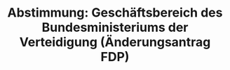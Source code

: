 ---
abstimmung:
  abstimmung: 2
  bundestagssitzung: 45
  datum: 4. Juli 2018
  legislaturperiode: 19
categories:
- Todo
data:
- title: Abstimmungsergebnis 20180704_2-data.pdf
  url: /res/2021-btw/abstimmungsergebnisse/20180704_2-data.pdf
- title: Abstimmungsergebnis 20180704_2_xls-data.xls
  url: /res/2021-btw/abstimmungsergebnisse/20180704_2_xls-data.xls
- title: Abstimmungsergebnis 20180704_2_xls-datacsv
  url: /res/2021-btw/abstimmungsergebnisse/csv/20180704_2_xls-datacsv
documents:
- local: /res/2021-btw/drucksachen/01077.pdf
  title: Drucksache 19/01077
  url: https://dip21.bundestag.de/dip21/btd/19/010/1901077.pdf
- local: /res/2021-btw/drucksachen/01701.pdf
  title: Drucksache 19/01701
  url: https://dip21.bundestag.de/dip21/btd/19/017/1901701.pdf
- local: /res/2021-btw/drucksachen/02413.pdf
  title: Drucksache 19/02413
  url: https://dip21.bundestag.de/dip21/btd/19/024/1902413.pdf
- local: /res/2021-btw/drucksachen/02424.pdf
  title: Drucksache 19/02424
  url: https://dip21.bundestag.de/dip21/btd/19/024/1902424.pdf
- local: /res/2021-btw/drucksachen/02425.pdf
  title: Drucksache 19/02425
  url: https://dip21.bundestag.de/dip21/btd/19/024/1902425.pdf
- local: /res/2021-btw/drucksachen/02426.pdf
  title: Drucksache 19/02426
  url: https://dip21.bundestag.de/dip21/btd/19/024/1902426.pdf
- local: /res/2021-btw/drucksachen/03179.pdf
  title: Drucksache 19/03179
  url: https://dip21.bundestag.de/dip21/btd/19/031/1903179.pdf
ergebnis:
  AfD:
    enthaltung: 82
    gesamt: 92
    ja: 1
    nein: 2
    nichtabgegeben: 7
    ungueltig: 0
  Bündnis 90/Die Grünen:
    enthaltung: 0
    gesamt: 67
    ja: 0
    nein: 59
    nichtabgegeben: 8
    ungueltig: 0
  Die Linke:
    enthaltung: 0
    gesamt: 69
    ja: 0
    nein: 60
    nichtabgegeben: 9
    ungueltig: 0
  FDP:
    enthaltung: 0
    gesamt: 80
    ja: 74
    nein: 0
    nichtabgegeben: 6
    ungueltig: 0
  cdu/csu:
    enthaltung: 0
    gesamt: 246
    ja: 0
    nein: 233
    nichtabgegeben: 13
    ungueltig: 0
  file: 20180704_2_xls-data.xls
  fraktionslos:
    enthaltung: 0
    gesamt: 2
    ja: 0
    nein: 1
    nichtabgegeben: 1
    ungueltig: 0
  spd:
    enthaltung: 0
    gesamt: 153
    ja: 0
    nein: 145
    nichtabgegeben: 8
    ungueltig: 0
layout: abstimmung
links:
- title: Link zu bundestag.de
  url: https://www.bundestag.de/parlament/plenum/abstimmung/abstimmung?id=532
preview: 'Deutscher Bundestag


  45. Sitzung des Deutschen Bundestages

  am Mittwoch, 4. Juli 2018


  Endgültiges Ergebnis der Namentlichen Abstimmung Nr. 2


  Änderungsantrag der Abgeordneten Christian Lindner, Christian Dürr, Ulla Ihnen,
  weiterer

  Abgeordneter und der Fraktion der FDP

  zu der zweiten Beratung des Gesetzentwurfs der Bundesregierung

  Entwurf eines Gesetzes über die Feststellung des Bundeshaushaltsplans für das

  Haushaltsjahr 2018 (Haushaltsgesetz 2018)

  hier: Einzelplan 14

  Geschäftsbereich des Bundesministeriums der Verteidigung

  Drs. 19/1077, 19/1701, 19/2413, 19/2424, 19/2425, 19/2426 und 19/3179'
tags:
- Todo
title: 'Abstimmung: Geschäftsbereich des Bundesministeriums der Verteidigung (Änderungsantrag
  FDP)'
---